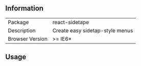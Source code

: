 ## Information

<table>
<tr>
<td>Package</td><td>react-sidetape</td>
</tr>
<tr>
<td>Description</td>
<td>Create easy sidetap-style menus</td>
</tr>
<tr>
<td>Browser Version</td>
<td>>= IE6*</td>
</tr>
</table>



## Usage


